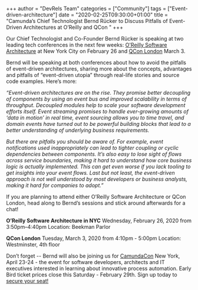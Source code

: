 +++
author = "DevRels Team"
categories = ["Community"]
tags = ["Event-driven-architecture"]
date = "2020-02-25T09:30:00+01:00"
title = "Camunda’s Chief Technologist Bernd Rücker to Discuss Pitfalls of Event-Driven Architectures at O’Reilly and QCon
"
+++

Our Chief Technologist and Co-Founder Bernd Rücker is speaking at two leading tech conferences in the next few weeks: [O'Reilly Software Architecture](https://conferences.oreilly.com/software-architecture/sa-ny/public/schedule/speakers) at New York City on February 26 and [QCon London](https://qconlondon.com/london2020/speakers/bernd-ruecker) March 3. 

<!--more-->

Bernd will be speaking at both conferences about how to avoid the pitfalls of event-driven architectures, sharing more about the concepts, advantages and pitfalls of “event-driven utopia” through real-life stories and source code examples. Here’s more: 


*“Event-driven architectures are on the rise. They promise better decoupling of components by using an event bus and improved scalability in terms of throughput. Decoupled modules help to scale your software development efforts itself. Event streaming promises to handle ever-growing amounts of ‘data in motion’ in real time, event sourcing allows you to time travel, and domain events have turned out to be powerful building blocks that lead to a better understanding of underlying business requirements.*

*But there are pitfalls you should be aware of. For example, event notifications used inappropriately can lead to tighter coupling or cyclic dependencies between components. It’s also easy to lose sight of flows across service boundaries, making it hard to understand how core business logic is actually implemented. This can get even worse if you lack tooling to get insights into your event flows. Last but not least, the event-driven approach is not well understood by most developers or business analysts, making it hard for companies to adopt.”*


If you are planning to attend either O’Reilly Software Architecture or QCon London, head along to Bernd’s sessions and stick around afterwards for a chat! 

__O’Reilly Software Architecture in NYC__
Wednesday, February 26, 2020 from 3:50pm–4:40pm
Location: Beekman Parlor

__QCon London__
Tuesday, March 3, 2020 from 4:10pm - 5:00pm
Location: Westminster, 4th floor

Don’t forget -- Bernd will also be joining us for [CamundaCon](https://camundacon.com) New York, April 23-24 - the event for software developers, architects and IT executives interested in learning about innovative process automation. Early Bird ticket prices close this Saturday - February 29th. Sign up today to [secure your seat!](https://www.camundacon.com/event/a47c0cb7-c915-4e48-97bc-7775f59bbe44/regProcessStep1:3feca92a-3b58-4ac4-987a-d911e2d6352a?RefId=ccny_home)